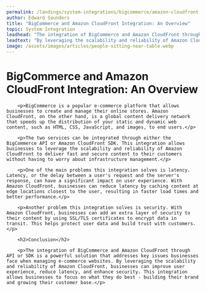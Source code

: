 ```yaml
---
permalink: /landings/system-integrations/bigcommerce/amazon-cloudfront
author: Edward Saunders
title: "BigCommerce and Amazon CloudFront Integration: An Overview"
topic: System Integration
leadhead: "The integration of BigCommerce and Amazon CloudFront through API or SDK is a powerful solution that addresses key issues businesses face when managing e-commerce websites"
leadtext: "By leveraging the scalability and reliability of Amazon CloudFront, businesses can improve user experience, reduce latency, and enhance security. This integration allows businesses to focus on what they do best - building their brand and growing their customer base."
image: /assets/images/articles/people-sitting-near-table.webp
---
```

<div class="arttext">        <h1>BigCommerce and Amazon CloudFront Integration: An Overview</h1>
        
        <p>BigCommerce is a popular e-commerce platform that allows businesses to create and manage their online stores. Amazon CloudFront, on the other hand, is a global content delivery network that speeds up the distribution of your static and dynamic web content, such as HTML, CSS, JavaScript, and images, to end users.</p>
        
        <p>The two services can be integrated through either the BigCommerce API or Amazon CloudFront SDK. This integration allows businesses to leverage the scalability and reliability of Amazon CloudFront to deliver fast and secure content to their customers without having to worry about infrastructure management.</p>
        
        <p>One of the main problems this integration solves is latency. Latency, or the delay between a user's request and the server's response, can have a significant impact on user experience. With Amazon CloudFront, businesses can reduce latency by caching content at edge locations closest to the user, resulting in faster load times and better performance.</p>
        
        <p>Another problem this integration solves is security. With Amazon CloudFront, businesses can add an extra layer of security to their content by using SSL/TLS certificates to encrypt data in transit. This helps protect user data and build trust with customers.</p>
        
        <h2>Conclusion</h2>
        
        <p>The integration of BigCommerce and Amazon CloudFront through API or SDK is a powerful solution that addresses key issues businesses face when managing e-commerce websites. By leveraging the scalability and reliability of Amazon CloudFront, businesses can improve user experience, reduce latency, and enhance security. This integration allows businesses to focus on what they do best - building their brand and growing their customer base.</p>
</div>